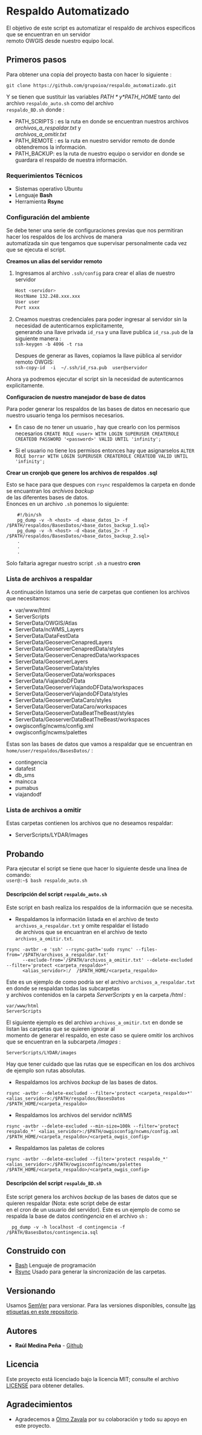 # Respaldo Automatizado

El objetivo de este script es automatizar el respaldo de archivos especificos que se encuentran en un servidor  
remoto OWGIS desde nuestro equipo local.

## Primeros pasos
Para obtener una copia del proyecto basta con hacer lo siguiente : 
   
   `git clone https://github.com/grupoioa/respaldo_automatizado.git`  

Y se tienen que sustituir las variables *$PATH* y *$PATH_HOME* tanto del archivo `respaldo_auto.sh` como del archivo  
`respaldo_BD.sh` donde :  

   * PATH_SCRIPTS : es la ruta en donde se encuentran nuestros archivos *archivos_a_respaldar.txt* y  
                  *archivos_a_omitir.txt*   
   * PATH_REMOTE : es la ruta en nuestro servidor remoto de donde obtendremos la información.  
   * PATH_BACKUP: es la ruta de nuestro equipo o servidor en donde se guardara el respaldo de nuestra información.  
   
### Requerimientos Técnicos
   * Sistemas operativo Ubuntu
   * Lenguaje __Bash__
   * Herramienta __Rsync__  

### Configuración del ambiente
Se debe tener una serie de configuraciones previas que nos permitiran hacer los respaldos de los archivos de manera  
automatizada sin que tengamos que supervisar personalmente cada vez que se ejecuta el script.

__Creamos un alias del servidor remoto__

   1. Ingresamos al archivo `.ssh/config` para crear el alias de nuestro servidor  
      ```bash
      Host <servidor>
      HostName 132.248.xxx.xxx  
      User user  
      Port xxxx  
      ```  
   2. Creamos nuestras credenciales para poder ingresar al servidor sin la necesidad de autenticarnos explicitamente,  
      generando una llave privada ```id_rsa``` y una llave publica ```id_rsa.pub``` de la siguiente manera :  
      ```ssh-keygen -b 4096 -t rsa```  
      
      Despues de generar as llaves, copiamos la llave pública al servidor remoto OWGIS:  
      ```ssh-copy-id  -i  ~/.ssh/id_rsa.pub  user@servidor```  
      
   Ahora ya podremos ejecutar el script sin la necesidad de autenticarnos explicitamente.

__Configuracion de nuestro manejador de base de datos__

Para poder generar los respaldos de las bases de datos en necesario que nuestro usuario tenga los permisos necesarios.  
  
  * En caso de no tener un usuario , hay que crearlo con los permisos necesarios
  ```CREATE ROLE <user> WITH LOGIN SUPERUSER CREATEROLE CREATEDB PASSWORD '<password>' VALID UNTIL 'infinity';  ```
  
  * Si el usuario no tiene los permisos entonces hay que asignarselos
  ```ALTER ROLE borrar WITH LOGIN SUPERUSER CREATEROLE CREATEDB VALID UNTIL 'infinity'; ```  
  
__Crear un cronjob que genere los archivos de respaldos .sql__

Esto se hace para que despues con ```rsync``` respaldemos la carpeta en donde se encuantran los *archivos backup*  
de las diferentes bases de datos.  
Enonces en un archivo ```.sh``` ponemos lo siguiente:

  ``` 
      #!/bin/sh 
      pg_dump -v -h <host> -d <base_datos_1> -f /$PATH/respaldos/BasesDatos/<base_datos_backup_1.sql>
      pg_dump -v -h <host> -d <base_datos_2> -f /$PATH/respaldos/BasesDatos/<base_datos_backup_2.sql>
      .
      .
      .
  ```

Solo faltaria agregar nuestro script ```.sh``` a nuestro __cron__  

### Lista de archivos a respaldar

A continuación listamos una serie de carpetas que contienen los archivos que necesitamos:

  * var/www/html
  * ServerScripts
  * ServerData/OWGIS/Atlas
  * ServerData/ncWMS_Layers
  * ServerData/DataFestData
  * ServerData/GeoserverCenapredLayers
  * ServerData/GeoserverCenapredData/styles
  * ServerData/GeoserverCenapredData/workspaces
  * ServerData/GeoserverLayers
  * ServerData/GeoserverData/styles
  * ServerData/GeoserverData/workspaces
  * ServerData/ViajandoDFData
  * ServerData/GeoserverViajandoDFData/workspaces
  * ServerData/GeoserverViajandoDFData/styles
  * ServerData/GeoserverDataCaro/styles
  * ServerData/GeoserverDataCaro/workspaces
  * ServerData/GeoserverDataBeatTheBeast/styles
  * ServerData/GeoserverDataBeatTheBeast/workspaces
  * owgisconfig/ncwms/config.xml
  * owgisconfig/ncwms/palettes
  
Estas son las bases de datos que vamos a respaldar que se encuentran en ```home/user/respaldos/BasesDatos/``` :  

  * contingencia
  * datafest
  * db_sms
  * maincca
  * pumabus
  * viajandodf
 
 ### Lista de archivos a omitir
 
 Estas carpetas contienen los archivos que no deseamos respaldar:
 
  * ServerScripts/LYDAR/images

## Probando
Para ejecutar el script se tiene que hacer lo siguiente desde una línea de comando:  
   `user@:~$ bash respaldo_auto.sh`  

 #### Descripción del script `` respaldo_auto.sh ``
 Este script en bash realiza los respaldos de la información que se necesita. 
 
 * Respaldamos la información listada en el archivo de texto ``archivos_a_respaldar.txt`` y omite respaldar el listado  
   de archivos que se encuantran en el archivo de texto ``archivos_a_omitir.txt``.
 
 ```
 rsync -avtbr -e 'ssh' --rsync-path='sudo rsync' --files-from='/$PATH/archivos_a_respaldar.txt'  
       --exclude-from='/$PATH/archivos_a_omitir.txt' --delete-excluded --filter='protect <carpeta_respaldo>*'  
       <alias_servidor>:/  /$PATH_HOME/<carpeta_respaldo>
 ```
 Este es un ejemplo de como podría ser el archivo ``archivos_a_respaldar.txt`` en donde se respaldan todas las subcarpetas  
 y archivos contenidos en la carpeta *ServerScripts* y en la carpeta */html* :  
 
 ```
 var/www/html  
 ServerScripts 
 ```
 
 El siguiente ejemplo es del archivo ``archivos_a_omitir.txt`` en donde se listan las carpetas que se quieren ignorar al  
 momento de generar el respaldo, en este caso se quiere omitir los archivos que se encuentran en la subcarpeta */images* :  
  
 ```
 ServerScripts/LYDAR/images
 ```
 Hay que tener cuidado que las rutas que se especifican en los dos archivos de ejemplo son rutas absolutas.  
 
 * Respaldamos los archivos *backup* de las bases de datos.  

 ```
 rsync -avtbr --delete-excluded --filter='protect <carpeta_respaldo>*' <alias_servidor>:/$PATH/respaldos/BasesDatos /$PATH_HOME/<carpeta_respaldo>
 ```
 
 * Respaldamos los archivos del servidor ncWMS 
 ```
 rsync -avtbr --delete-excluded --min-size=100k --filter='protect respaldo_*' <alias_servidor>:/$PATH/owgisconfig/ncwms/config.xml  /$PATH_HOME/<carpeta_respaldo>/<carpeta_owgis_config>
 ```
 
 * Respaldamos las paletas de colores
 ```
 rsync -avtbr --delete-excluded --filter='protect respaldo_*' <alias_servidor>:/$PATH/owgisconfig/ncwms/palettes /$PATH_HOME/<carpeta_respaldo>/<carpeta_owgis_config>
 ```
 
 #### Descripción del script ``respaldo_BD.sh``
  Este script genera los archivos _backup_ de las bases de datos que se quieren respaldar (Nota: este script debe de estar  
  en el cron de un usuario del servidor).
  Este es un ejemplo de como se respalda la base de datos *contingencia* en el archivo `sh` :  
    
      pg_dump -v -h localhost -d contingencia -f  /$PATH/BasesDatos/contingencia.sql 
     
## Construido con
* [Bash][1] Lenguaje de programación
* [Rsync][2] Usado para generar la sincronización de las carpetas.

## Versionando  
Usamos [SemVer][3] para versionar. Para las versiones disponibles, consulte [las etiquetas en este repositorio][4].

## Autores
* **Raúl Medina Peña** - [Github][5]

## Licencia
Este proyecto está licenciado bajo la licencia MIT; consulte el archivo [LICENSE](LICENSE) para obtener detalles.

## Agradecimientos  
* Agradecemos a [Olmo Zavala][6] por su colaboración y todo su apoyo en este proyecto.

[1]: https://www.gnu.org/software/bash/
[2]: http://rsync.samba.org/
[3]: https://semver.org/lang/es/
[4]: https://github.com/grupoioa/respaldo_automatizado/tags
[5]: https://github.com/rmedina09
[6]: https://github.com/olmozavala
